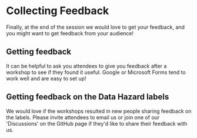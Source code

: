 # Collecting Feedback

Finally, at the end of the session we would love to get your feedback, and you might want to get feedback from your audience!


## Getting feedback

It can be helpful to ask you attendees to give you feedback after a workshop to see if they found it useful. 
Google or Microsoft Forms tend to work well and are easy to set up!

## Getting feedback on the Data Hazard labels

We would love if the workshops resulted in new people sharing feedback on the labels. 
Please invite attendees to email us or join one of our 'Discussions' on the GitHub page if they'd like to share their feedback with us.